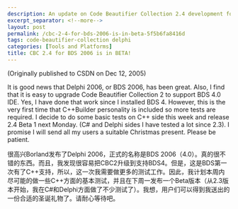 ```yaml
---
description: An update on Code Beautifier Collection 2.4 development for Borland Developer Studio 2006, announcing successful IDE support with extensive testing for Delphi and C# features, ongoing C++ testing, and plans to release a beta version the following week as a "Christmas present" for users.
excerpt_separator: <!--more-->
layout: post
permalink: /cbc-2-4-for-bds-2006-is-in-beta-5f5b6fa8416d
tags: code-beautifier-collection delphi
categories: [Tools and Platforms]
title: CBC 2.4 for BDS 2006 is in BETA!
---
```

(Originally published to CSDN on Dec 12, 2005)

It is good news that Delphi 2006, or BDS 2006, has been great. Also, I find that it is easy to upgrade Code Beautifier Collection 2 to support BDS 4.0 IDE. Yes, I have done that work since I installed BDS 4. However, this is the very first time that C++Builder personality is included so more tests are required. I decide to do some basic tests on C++ side this week and release 2.4 Beta 1 next Monday. (C# and Delphi sides I have tested a lot since 2.3). I promise I will send all my users a suitable Christmas present. Please be patient.
<!--more-->

很高兴Borland发布了Delphi 2006，正式的名称是BDS 2006（4.0）。真的很不错的东西。而且，我发现很容易把CBC2升级到支持BDS4。但是，这是BDS第一次有了C++支持，所以，这一次我需要做更多的测试工作。因此，我计划本周内尽可能的做一些C++方面的基本测试，并且在下周一发布一个Beta版本（从2.3版本开始，我在C#和Delphi方面做了不少测试了）。我想，用户们可以得到我送出的一份合适的圣诞礼物了。请耐心等待吧。
